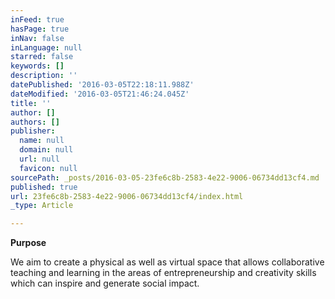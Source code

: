 ```yaml
---
inFeed: true
hasPage: true
inNav: false
inLanguage: null
starred: false
keywords: []
description: ''
datePublished: '2016-03-05T22:18:11.988Z'
dateModified: '2016-03-05T21:46:24.045Z'
title: ''
author: []
authors: []
publisher:
  name: null
  domain: null
  url: null
  favicon: null
sourcePath: _posts/2016-03-05-23fe6c8b-2583-4e22-9006-06734dd13cf4.md
published: true
url: 23fe6c8b-2583-4e22-9006-06734dd13cf4/index.html
_type: Article

---
```

**Purpose**

We aim to create a physical as well as virtual space that allows collaborative teaching and learning in the areas of entrepreneurship and creativity skills which can inspire and generate social impact.